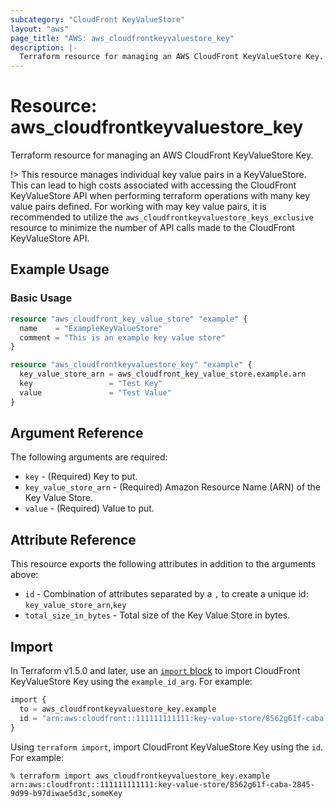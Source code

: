 ```yaml
---
subcategory: "CloudFront KeyValueStore"
layout: "aws"
page_title: "AWS: aws_cloudfrontkeyvaluestore_key"
description: |-
  Terraform resource for managing an AWS CloudFront KeyValueStore Key.
---
```


# Resource: aws_cloudfrontkeyvaluestore_key

Terraform resource for managing an AWS CloudFront KeyValueStore Key.

!> This resource manages individual key value pairs in a KeyValueStore. This can lead to high costs associated with accessing the CloudFront KeyValueStore API when performing terraform operations with many key value pairs defined. For working with may key value pairs, it is recommended to utilize the `aws_cloudfrontkeyvaluestore_keys_exclusive` resource to minimize the number of API calls made to the CloudFront KeyValueStore API.

## Example Usage

### Basic Usage

```terraform
resource "aws_cloudfront_key_value_store" "example" {
  name    = "ExampleKeyValueStore"
  comment = "This is an example key value store"
}

resource "aws_cloudfrontkeyvaluestore_key" "example" {
  key_value_store_arn = aws_cloudfront_key_value_store.example.arn
  key                 = "Test Key"
  value               = "Test Value"
}
```

## Argument Reference

The following arguments are required:

* `key` - (Required) Key to put.
* `key_value_store_arn` - (Required) Amazon Resource Name (ARN) of the Key Value Store.
* `value` - (Required) Value to put.

## Attribute Reference

This resource exports the following attributes in addition to the arguments above:

* `id` - Combination of attributes separated by a `,` to create a unique id: `key_value_store_arn`,`key`
* `total_size_in_bytes` - Total size of the Key Value Store in bytes.

## Import

In Terraform v1.5.0 and later, use an [`import` block](https://developer.hashicorp.com/terraform/language/import) to import CloudFront KeyValueStore Key using the `example_id_arg`. For example:

```terraform
import {
  to = aws_cloudfrontkeyvaluestore_key.example
  id = "arn:aws:cloudfront::111111111111:key-value-store/8562g61f-caba-2845-9d99-b97diwae5d3c,someKey"
}
```

Using `terraform import`, import CloudFront KeyValueStore Key using the `id`. For example:

```console
% terraform import aws_cloudfrontkeyvaluestore_key.example arn:aws:cloudfront::111111111111:key-value-store/8562g61f-caba-2845-9d99-b97diwae5d3c,someKey
```
